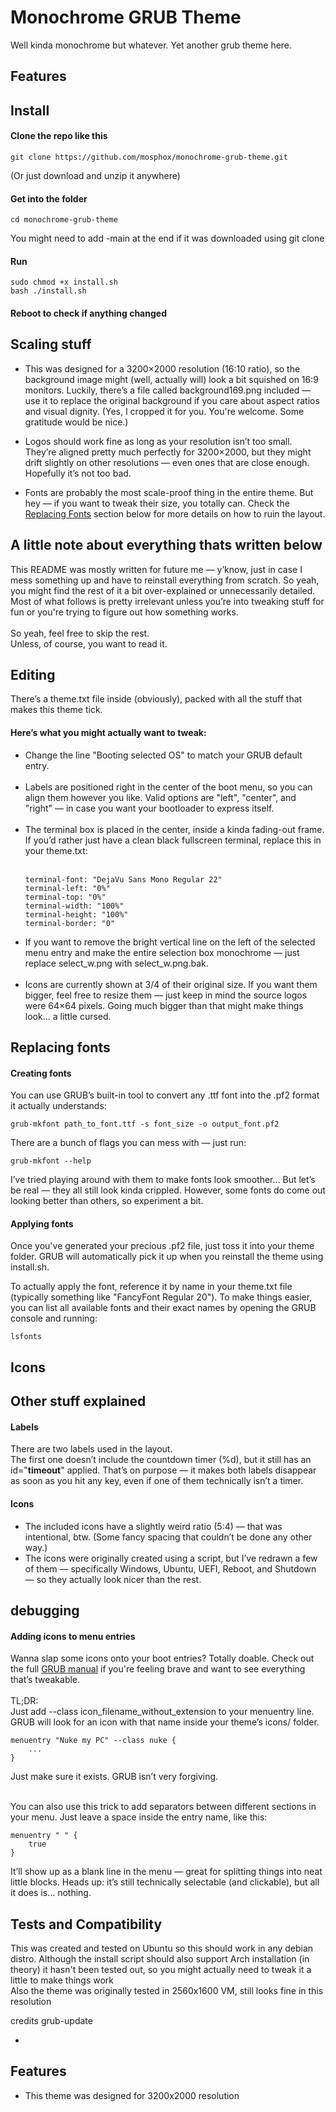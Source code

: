 # Monochrome GRUB Theme
Well kinda monochrome but whatever. Yet another grub theme here.

## Features

## Install
#### Clone the repo like this
```
git clone https://github.com/mosphox/monochrome-grub-theme.git
```
(Or just download and unzip it anywhere)

#### Get into the folder
```
cd monochrome-grub-theme
```
You might need to add -main at the end if it was downloaded using git clone

#### Run
```
sudo chmod +x install.sh
bash ./install.sh
```
#### Reboot to check if anything changed

## Scaling stuff
- This was designed for a 3200×2000 resolution (16:10 ratio), so the background image might (well, actually will) look a bit squished on 16:9 monitors.
Luckily, there’s a file called background169.png included — use it to replace the original background if you care about aspect ratios and visual dignity.
(Yes, I cropped it for you. You're welcome. Some gratitude would be nice.)

- Logos should work fine as long as your resolution isn’t too small.
They’re aligned pretty much perfectly for 3200×2000, but they might drift slightly on other resolutions — even ones that are close enough.
Hopefully it’s not too bad.

- Fonts are probably the most scale-proof thing in the entire theme.
But hey — if you want to tweak their size, you totally can.
Check the [Replacing Fonts](https://github.com/mosphox/monochrome-grub-theme/edit/main/README.md#replacing-fonts) section below for more details on how to ruin the layout.

## A little note about everything thats written below
This README was mostly written for future me — y’know, just in case I mess something up and have to reinstall everything from scratch.
So yeah, you might find the rest of it a bit over-explained or unnecessarily detailed.<br>
Most of what follows is pretty irrelevant unless you’re into tweaking stuff for fun or you're trying to figure out how something works.<br></br>
So yeah, feel free to skip the rest.<br>
Unless, of course, you want to read it.

## Editing
There’s a theme.txt file inside (obviously), packed with all the stuff that makes this theme tick.<br>

#### Here’s what you might actually want to tweak:

- Change the line "Booting selected OS" to match your GRUB default entry.<br></br>
- Labels are positioned right in the center of the boot menu, so you can align them however you like.
Valid options are "left", "center", and "right" — in case you want your bootloader to express itself.<br></br>
- The terminal box is placed in the center, inside a kinda fading-out frame.
If you’d rather just have a clean black fullscreen terminal, replace this in your theme.txt:<br></br>
  ```
  terminal-font: "DejaVu Sans Mono Regular 22"
  terminal-left: "0%"
  terminal-top: "0%"
  terminal-width: "100%"
  terminal-height: "100%"
  terminal-border: "0"
  ```
- If you want to remove the bright vertical line on the left of the selected menu entry and make the entire selection box monochrome
— just replace select_w.png with select_w.png.bak.<br></br>
- Icons are currently shown at 3/4 of their original size. If you want them bigger, feel free to resize them — just keep in mind the source logos were 64×64 pixels.
Going much bigger than that might make things look... a little cursed.

## Replacing fonts
#### Creating fonts
You can use GRUB’s built-in tool to convert any .ttf font into the .pf2 format it actually understands:
```
grub-mkfont path_to_font.ttf -s font_size -o output_font.pf2
```
There are a bunch of flags you can mess with — just run:
```
grub-mkfont --help
```
I’ve tried playing around with them to make fonts look smoother…
But let’s be real — they all still look kinda crippled.
However, some fonts do come out looking better than others, so experiment a bit.

#### Applying fonts
Once you've generated your precious .pf2 file, just toss it into your theme folder.
GRUB will automatically pick it up when you reinstall the theme using install.sh.

To actually apply the font, reference it by name in your theme.txt file (typically something like "FancyFont Regular 20").
To make things easier, you can list all available fonts and their exact names by opening the GRUB console and running:
```
lsfonts
```

## Icons

## Other stuff explained

#### Labels
There are two labels used in the layout.<br>
The first one doesn’t include the countdown timer (%d), but it still has an id="__timeout__" applied.
That’s on purpose — it makes both labels disappear as soon as you hit any key, even if one of them technically isn’t a timer.

#### Icons
- The included icons have a slightly weird ratio (5:4) — that was intentional, btw.
(Some fancy spacing that couldn’t be done any other way.)<br>
- The icons were originally created using a script, but I’ve redrawn a few of them — specifically Windows, Ubuntu, UEFI, Reboot, and Shutdown — so they actually look nicer than the rest.


## debugging
#### Adding icons to menu entries
Wanna slap some icons onto your boot entries? Totally doable.
Check out the full [GRUB manual](https://www.gnu.org/software/grub/manual/grub/grub.html) if you're feeling brave and want to see everything that’s tweakable.<br></br>
TL;DR:<br>
Just add --class icon_filename_without_extension to your menuentry line.
GRUB will look for an icon with that name inside your theme’s icons/ folder.
```
menuentry "Nuke my PC" --class nuke {
    ...
}
```
Just make sure it exists. GRUB isn’t very forgiving.<br></br>

You can also use this trick to add separators between different sections in your menu.
Just leave a space inside the entry name, like this:
```
menuentry " " {
    true
}
```
It’ll show up as a blank line in the menu — great for splitting things into neat little blocks.
Heads up: it’s still technically selectable (and clickable), but all it does is... nothing.

## Tests and Compatibility
This was created and tested on Ubuntu so this should work in any debian distro. Although the install script should also support Arch installation (in theory) it hasn't been tested out,
so you might actually need to tweak it a little to make things work<br>
Also the theme was originally tested in 2560x1600 VM, still looks fine in this resolution

credits
grub-update















- 

## Features
- This theme was designed for 3200x2000 resolution
